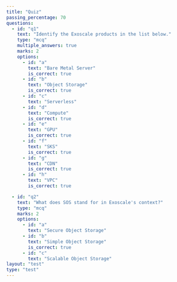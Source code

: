 ```yaml
---
title: "Quiz"
passing_percentage: 70
questions:
  - id: "q1"
    text: "Identify the Exoscale products in the list below."
    type: "mcq"
    multiple_answers: true
    marks: 2
    options:
      - id: "a"
        text: "Bare Metal Server"
        is_correct: true
      - id: "b"
        text: "Object Storage"
        is_correct: true
      - id: "c"
        text: "Serverless"
      - id: "d"
        text: "Compute"
        is_correct: true
      - id: "e"
        text: "GPU"
        is_correct: true
      - id: "f"
        text: "SKS"
        is_correct: true
      - id: "g"
        text: "CDN"
        is_correct: true
      - id: "h"
        text: "VPC"
        is_correct: true

  - id: "q2"
    text: "What does SOS stand for in Exoscale's context?"
    type: "mcq"
    marks: 2
    options:
      - id: "a"
        text: "Secure Object Storage"
      - id: "b"
        text: "Simple Object Storage"
        is_correct: true
      - id: "c"
        text: "Scalable Object Storage"
layout: "test"
type: "test"
---
```

